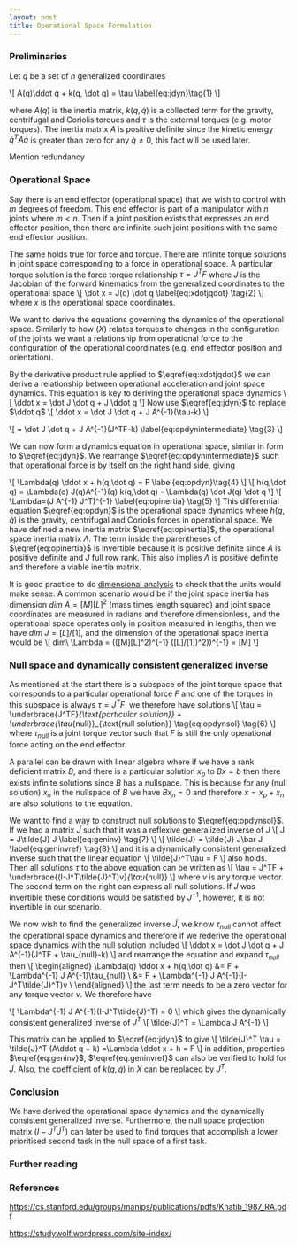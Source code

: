 ```yaml
---
layout: post
title: Operational Space Formulation
---
```

### Preliminaries
Let $q$ be a set of $n$ generalized coordinates

\\[
A(q)\ddot q + k(q, \dot q) = \tau \label{eq:jdyn}\tag{1}
\\]

where $A(q)$ is the inertia matrix, $k(q, \dot q)$ is a collected term for the gravity, centrifugal and Coriolis torques and $\tau$ is the external torques (e.g. motor torques). The inertia matrix $A$ is positive definite since the kinetic energy $\dot q^T A \dot q$ is greater than zero for any $\dot q \ne 0$, this fact will be used later.

Mention redundancy

### Operational Space

Say there is an end effector (operational space) that we wish to control with $m$ degrees of freedom. This end effector is part of a manipulator with $n$ joints where $m \lt n$. Then if a joint position exists that expresses an end effector position, then there are infinite such joint positions with the same end effector position.

The same holds true for force and torque. There are infinite torque solutions in joint space corresponding to a force in operational space. A particular torque solution is the force torque relationship $\tau = J^TF$ where $J$ is the Jacobian of the forward kinematics from the generalized coordinates to the operational space 
\\[
\dot x = J(q) \dot q \label{eq:xdotjqdot} \tag{2}
\\]
where $x$ is the operational space coordinates. 

We want to derive the equations governing the dynamics of the operational space. Similarly to how $(X)$ relates torques to changes in the configuration of the joints we want a relationship from operational force to the configuration of the operational coordinates (e.g. end effector position and orientation). 

By the derivative product rule applied to $\eqref{eq:xdotjqdot}$ we can derive a relationship between operational acceleration and joint space dynamics. This equation is key to deriving the operational space dynamics
\\[
\ddot x = \dot J \dot q + J \ddot q
\\]
Now use $\eqref{eq:jdyn}$ to replace $\ddot q$
\\[
\ddot x = \dot J \dot q + J A^{-1}(\tau-k)
\\]

\\[
= \dot J \dot q + J A^{-1}(J^TF-k) \label{eq:opdynintermediate} \tag{3}
\\]

We can now form a dynamics equation in operational space, similar in form to $\eqref{eq:jdyn}$. We rearrange $\eqref{eq:opdynintermediate}$ such that operational force is by itself on the right hand side, giving

\\[
\Lambda(q) \ddot x + h(q,\dot q) = F \label{eq:opdyn}\tag{4}
\\]
\\[
h(q,\dot q) = \Lambda(q) J(q)A^{-1}(q) k(q,\dot q) - \Lambda(q) \dot J(q) \dot q
\\]
\\[
\Lambda=(J A^{-1} J^T)^{-1} \label{eq:opinertia} \tag{5}
\\]
This differential equation $\eqref{eq:opdyn}$ is the operational space dynamics where $h(q, \dot q)$ is the gravity, centrifugal and Coriolis forces in operational space. We have defined a new inertia matrix $\eqref{eq:opinertia}$, the operational space inertia matrix $\Lambda$. The term inside the parentheses of $\eqref{eq:opinertia}$ is invertible because it is positive definite since $A$ is positive definite and $J$ full row rank. This also implies $\Lambda$ is positive definite and therefore a viable inertia matrix.

It is good practice to do [dimensional analysis](https://en.wikipedia.org/wiki/Dimensional_analysis) to check that the units would make sense. A common scenario would be if the joint space inertia has dimension $dim\ A = [M][L]^2$ (mass times length squared) and joint space coordinates are measured in radians and therefore dimensionless, and the operational space operates only in position measured in lengths, then we have $dim\ J=[L]/[1]$, and the dimension of the operational space inertia would be
\\[
dim\ \Lambda = (([M][L]^2)^{-1} ([L]/[1])^2))^{-1} = [M]
\\]

### Null space and dynamically consistent generalized inverse
As mentioned at the start there is a subspace of the joint torque space that corresponds to a particular operational force $F$ and one of the torques in this subspace is always $\tau = J^TF$, we therefore have solutions
\\[
\tau = \underbrace{J^TF}_{\text{particular solution}} + \underbrace{\tau_{null}}_{\text{null solution}} \tag{eq:opdynsol} \tag{6}
\\]
where $\tau_{null}$ is a joint torque vector such that $F$ is still the only operational force acting on the end effector. 

A parallel can be drawn with linear algebra where if we have a rank deficient matrix $B$, and there is a particular solution $x_p$ to $Bx = b$ then there exists infinite solutions since $B$ has a nullspace. This is because for any (null solution) $x_n$ in the nullspace of $B$ we have $Bx_n = 0$ and therefore $x=x_p+x_n$ are also solutions to the equation.

We want to find a way to construct null solutions to $\eqref{eq:opdynsol}$. If we had a matrix $\tilde{J}$ such that it was a reflexive generalized inverse of $J$
\\[
J = J\tilde{J} J \label{eq:geninv} \tag{7}
\\]
\\[
\tilde{J} = \tilde{J} J\bar  J \label{eq:geninvref} \tag{8}
\\]
and it is a dynamically consistent generalized inverse such that the linear equation
\\[
\tilde{J}^T\tau = F
\\]
also holds. Then all solutions $\tau$ to the above equation can be written as 
\\[
\tau = J^TF + \underbrace{(I-J^T\tilde{J}^T)v}_{\tau_{null}}
\\]
where $v$ is any torque vector. The second term on the right can express all null solutions. If $J$ was invertible these conditions would be satisfied by $J^{-1}$, however, it is not invertible in our scenario.

We now wish to find the generalized inverse $\tilde{J}$, we know $\tau_{null}$ cannot affect the operational space dynamics and therefore if we rederive the operational space dynamics with the null solution included
\\[
\ddot x = \dot J \dot q + J A^{-1}(J^TF + \tau_{null}-k)
\\]
and rearrange the equation and expand $\tau_{null}$ then
\\[
\begin{aligned}
\Lambda(q) \ddot x + h(q,\dot q) &= F + \Lambda^{-1} J A^{-1}\tau_{null} \\
                                 &= F + \Lambda^{-1} J A^{-1}(I-J^T\tilde{J}^T)v \\
\end{aligned}
\\]
the last term needs to be a zero vector for any torque vector $v$. We therefore have

\\[
\Lambda^{-1} J A^{-1}(I-J^T\tilde{J}^T) = 0
\\]
which gives the dynamically consistent generalized inverse of $J^T$
\\[
\tilde{J}^T = \Lambda J A^{-1}
\\]

This matrix can be applied to $\eqref{eq:jdyn}$ to give
\\[
\tilde{J}^T \tau = \tilde{J}^T (A\ddot q + k)
=\Lambda \ddot x + h = F
\\]
in addition, properties $\eqref{eq:geninv}$, $\eqref{eq:geninvref}$ can also be verified to hold for $\tilde{J}$. Also, the coefficient of $k(q,\dot q)$ in $X$ can be replaced by $\tilde{J}^T$.




### Conclusion

We have derived the operational space dynamics and the dynamically consistent generalized inverse. Furthermore, the null space projection matrix $(I-J^T\tilde{J}^T)$ can later be used to find torques that accomplish a lower prioritised second task in the null space of a first task.


### Further reading


### References
https://cs.stanford.edu/groups/manips/publications/pdfs/Khatib_1987_RA.pdf

https://studywolf.wordpress.com/site-index/